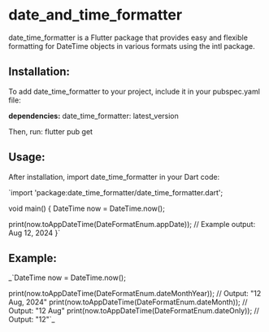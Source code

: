 # date_and_time_formatter

date_time_formatter is a Flutter package that provides easy and flexible formatting for DateTime objects in various formats using the intl package.

## Installation:

To add date_time_formatter to your project, include it in your pubspec.yaml file:

**dependencies:**
date_time_formatter: latest_version


Then, run:
flutter pub get


## Usage:

After installation, import date_time_formatter in your Dart code:

`import 'package:date_time_formatter/date_time_formatter.dart';

void main() {
DateTime now = DateTime.now();

print(now.toAppDateTime(DateFormatEnum.appDate));
// Example output: Aug 12, 2024
}`


## Example:

_`DateTime now = DateTime.now();

print(now.toAppDateTime(DateFormatEnum.dateMonthYear));    // Output: "12 Aug, 2024"
print(now.toAppDateTime(DateFormatEnum.dateMonth));   // Output: "12 Aug"
print(now.toAppDateTime(DateFormatEnum.dateOnly)); // Output: "12"`_


